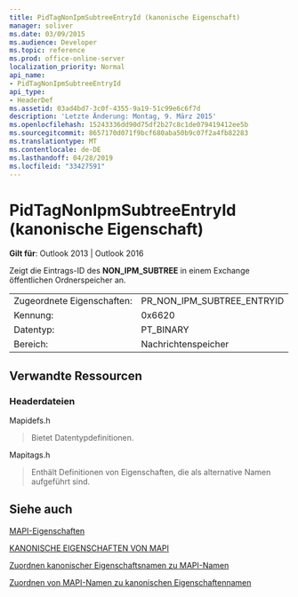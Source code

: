 ```yaml
---
title: PidTagNonIpmSubtreeEntryId (kanonische Eigenschaft)
manager: soliver
ms.date: 03/09/2015
ms.audience: Developer
ms.topic: reference
ms.prod: office-online-server
localization_priority: Normal
api_name:
- PidTagNonIpmSubtreeEntryId
api_type:
- HeaderDef
ms.assetid: 03ad4bd7-3c0f-4355-9a19-51c99e6c6f7d
description: 'Letzte Änderung: Montag, 9. März 2015'
ms.openlocfilehash: 15243336dd90d75df2b27c8c1de079419412ee5b
ms.sourcegitcommit: 8657170d071f9bcf680aba50b9c07f2a4fb82283
ms.translationtype: MT
ms.contentlocale: de-DE
ms.lasthandoff: 04/28/2019
ms.locfileid: "33427591"
---
```

# <a name="pidtagnonipmsubtreeentryid-canonical-property"></a>PidTagNonIpmSubtreeEntryId (kanonische Eigenschaft)

  
  
**Gilt für**: Outlook 2013 | Outlook 2016 
  
Zeigt die Eintrags-ID des **NON_IPM_SUBTREE** in einem Exchange öffentlichen Ordnerspeicher an. 
  
|||
|:-----|:-----|
|Zugeordnete Eigenschaften:  <br/> |PR_NON_IPM_SUBTREE_ENTRYID  <br/> |
|Kennung:  <br/> |0x6620  <br/> |
|Datentyp:  <br/> |PT_BINARY  <br/> |
|Bereich:  <br/> |Nachrichtenspeicher  <br/> |
   
## <a name="related-resources"></a>Verwandte Ressourcen

### <a name="header-files"></a>Headerdateien

Mapidefs.h
  
> Bietet Datentypdefinitionen.
    
Mapitags.h
  
> Enthält Definitionen von Eigenschaften, die als alternative Namen aufgeführt sind.
    
## <a name="see-also"></a>Siehe auch



[MAPI-Eigenschaften](mapi-properties.md)
  
[KANONISCHE EIGENSCHAFTEN VON MAPI](mapi-canonical-properties.md)
  
[Zuordnen kanonischer Eigenschaftsnamen zu MAPI-Namen](mapping-canonical-property-names-to-mapi-names.md)
  
[Zuordnen von MAPI-Namen zu kanonischen Eigenschaftennamen](mapping-mapi-names-to-canonical-property-names.md)

